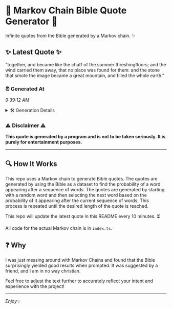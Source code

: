 # 📖 Markov Chain Bible Quote Generator 📖

Infinite quotes from the Bible generated by a Markov chain. ✨

## ✨ Latest Quote ✨
"together, and became like the chaff of the summer threshingfloors; and the wind carried them away, that no place was found for them: and the stone that smote the image became a great mountain, and filled the whole earth."

### ⏰ Generated At
*9:39:12 AM*

<details>
    <summary>🛠️ Generation Details</summary>
    <p>
        <strong>🌱 Seed:</strong> together,<br>
        <strong>🔄 Iterations:</strong> 38<br>
        <strong>📜 Context History:</strong><br>[ together, ]: and<br>[ together,, and ]: became<br>[ together,, and, became ]: like<br>[ together,, and, became, like ]: the<br>[ together,, and, became, like, the ]: chaff<br>[ together,, and, became, like, the, chaff ]: of<br>[ and, became, like, the, chaff, of ]: the<br>[ became, like, the, chaff, of, the ]: summer<br>[ like, the, chaff, of, the, summer ]: threshingfloors;<br>[ the, chaff, of, the, summer, threshingfloors; ]: and<br>[ chaff, of, the, summer, threshingfloors;, and ]: the<br>[ of, the, summer, threshingfloors;, and, the ]: wind<br>[ the, summer, threshingfloors;, and, the, wind ]: carried<br>[ summer, threshingfloors;, and, the, wind, carried ]: them<br>[ threshingfloors;, and, the, wind, carried, them ]: away,<br>[ and, the, wind, carried, them, away, ]: that<br>[ the, wind, carried, them, away,, that ]: no<br>[ wind, carried, them, away,, that, no ]: place<br>[ carried, them, away,, that, no, place ]: was<br>[ them, away,, that, no, place, was ]: found<br>[ away,, that, no, place, was, found ]: for<br>[ that, no, place, was, found, for ]: them:<br>[ no, place, was, found, for, them: ]: and<br>[ place, was, found, for, them:, and ]: the<br>[ was, found, for, them:, and, the ]: stone<br>[ found, for, them:, and, the, stone ]: that<br>[ for, them:, and, the, stone, that ]: smote<br>[ them:, and, the, stone, that, smote ]: the<br>[ and, the, stone, that, smote, the ]: image<br>[ the, stone, that, smote, the, image ]: became<br>[ stone, that, smote, the, image, became ]: a<br>[ that, smote, the, image, became, a ]: great<br>[ smote, the, image, became, a, great ]: mountain,<br>[ the, image, became, a, great, mountain, ]: and<br>[ image, became, a, great, mountain,, and ]: filled<br>[ became, a, great, mountain,, and, filled ]: the<br>[ a, great, mountain,, and, filled, the ]: whole<br>[ great, mountain,, and, filled, the, whole ]: earth.<br>
    </p>
</details>

### ⚠️ Disclaimer ⚠️
**This quote is generated by a program and is not to be taken seriously. It is purely for entertainment purposes.**

---

## 🔍 How It Works

This repo uses a Markov chain to generate Bible quotes. The quotes are generated by using the Bible as a dataset to find the probability of a word appearing after a sequence of words. The quotes are generated by starting with a random word and then selecting the next word based on the probability of it appearing after the current sequence of words. This process is repeated until the desired length of the quote is reached.

This repo will update the latest quote in this README every 10 minutes. ⏳

All code for the actual Markov chain is in `index.ts`.

## ❓ Why

I was just messing around with Markov Chains and found that the Bible surprisingly yielded good results when prompted. 
It was suggested by a friend, and I am in no way christian.

Feel free to adjust the text further to accurately reflect your intent and experience with the project!

---

*Enjoy*✨
